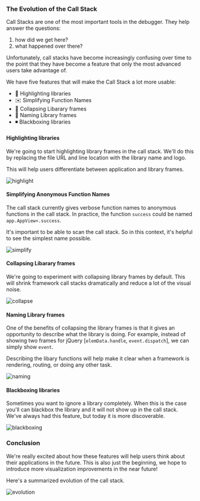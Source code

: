 
### The Evolution of the Call Stack

Call Stacks are one of the most important tools in the debugger. They help answer the questions:

1. how did we get here?
2. what happened over there?

Unfortunately, call stacks have become increasingly confusing over time to the point
that they have become a feature that only the most advanced users take advantage of.

We have five features that will make the Call Stack a lot more usable:

* :diamond_shape_with_a_dot_inside: Highlighting libraries
* :envelope: Simplifying Function Names
* :spaghetti: Collapsing Libarary frames
* :baby: Naming Library frames
* :black_medium_small_square: Blackboxing libraries


#### Highlighting libraries

We're going to start highlighting library frames in the call stack. We'll do this by replacing the file URL and line location with the library name and logo.

This will help users differentiate between application and library frames.

![highlight]

#### Simplifying Anonymous Function Names

The call stack currently gives verbose function names to anonymous functions in the call stack.
In practice, the function `success` could be named `app.AppView<.success`.

It's important to be able to scan the call stack. So in this context, it's helpful to see the simplest name possible.


![simplify]

#### Collapsing Libarary frames

We're going to experiment with collapsing library frames by default. This will shrink framework call stacks dramatically and reduce a lot of the visual noise.

![collapse]


#### Naming Library frames

One of the benefits of collapsing the library frames is that it gives an opportunity to
describe what the library is doing. For example, instead of showing two frames for jQuery [`elemData.handle`, `event.dispatch`], we can simply show `event`.

Describing the libary functions will help make it clear when a framework is rendering, routing, or doing any other task.

![naming]

#### Blackboxing libraries

Sometimes you want to ignore a library completely. When this is the case you'll can blackbox the library and it will not show up in the call stack. We've always had this feature, but today it is more discoverable.

![blackboxing]

### Conclusion

We're really excited about how these features will help users think about their applications in the future. This is also just the beginning, we hope to introduce more visualization improvements in the near future!

Here's a summarized evolution of the call stack.

![evolution]



[blackboxing]: https://cloud.githubusercontent.com/assets/254562/24866183/69b74f70-1dd7-11e7-83bf-373333699539.jpg
[naming]: https://cloud.githubusercontent.com/assets/254562/24866184/69c74b50-1dd7-11e7-94d7-371c5e00a526.jpg
[collapse]: https://cloud.githubusercontent.com/assets/254562/24866185/69c7ba40-1dd7-11e7-940d-9bf0f4f02046.jpg
[simplify]: https://cloud.githubusercontent.com/assets/254562/24866186/69c7dd4a-1dd7-11e7-907c-fcbafa2319b4.jpg
[highlight]: https://cloud.githubusercontent.com/assets/254562/24866188/69ce3848-1dd7-11e7-8c27-c4e1d0e0da9e.jpg
[original]: https://cloud.githubusercontent.com/assets/254562/24866189/69ce5d32-1dd7-11e7-8252-c3e33f2b7d15.jpg
[evolution]: https://cloud.githubusercontent.com/assets/254562/24866748/19d640fe-1dd9-11e7-86d9-b30c8cec7b7e.jpg
